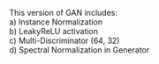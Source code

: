 This version of GAN includes:<br/>
a) Instance Normalization <br/>
b) LeakyReLU activation <br/>
c) Multi-Discriminator (64, 32) <br/>
d) Spectral Normalization in Generator
